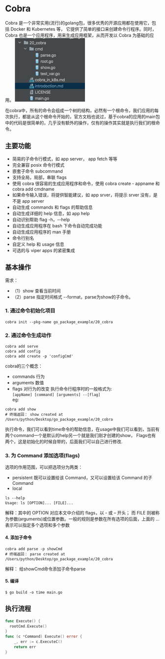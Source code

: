 # Cobra
Cobra 是一个非常实用(流行)的golang包，很多优秀的开源应用都在使用它，包括 Docker 和 Kubernetes 等，
它提供了简单的接口来创建命令行程序。同时，Cobra 也是一个应用程序，用来生成应用框架，从而开发以 Cobra 为基础的应用。
![](.introdoction_images/cobra_menu.png)  

在cobra中，所有的命令会组成一个树的结构，必然有一个根命令，我们应用的每次执行，都是从这个根命令开始的，官方文档也说过，基于cobra的应用的main包中的代码是很简单的，几乎没有额外的操作，仅有的操作其实就是执行我们的根命令。
## 主要功能
* 简易的子命令行模式，如 app server， app fetch 等等
* 完全兼容 posix 命令行模式
* 嵌套子命令 subcommand
* 支持全局，局部，串联 flags
* 使用 cobra 很容易的生成应用程序和命令，使用 cobra create - appname 和 cobra add cmdname
* 如果命令输入错误，将提供智能建议，如 app srver，将提示 srver 没有，是不是 app server
* 自动生成 commands 和 flags 的帮助信息
* 自动生成详细的 help 信息，如 app help
* 自动识别帮助 flag -h，--help
* 自动生成应用程序在 bash 下命令自动完成功能
* 自动生成应用程序的 man 手册
* 命令行别名
* 自定义 help 和 usage 信息
* 可选的与 viper apps 的紧密集成

## 基本操作
需求：
- （1）show 查看当前时间
- （2）parse 指定时间格式 --format，parse为show的子命令。

### 1. 通过命令初始化项目
```shell script
cobra init --pkg-name go_package_example/20_cobra
```
### 2. 通过命令生成动作
```shell script
cobra add serve
cobra add config
cobra add create -p 'configCmd'
```
cobra的三个概念：
* commands 行为
* arguments 数值
* flags 对行为的改变
执行命令行程序时的一般格式为:  
`[appName] [command] [arguments] --[flag]`  
  eg:
```shell script
cobra add show
# 终端返回： show created at /Users/python/Desktop/go_package_example/20_cobra

```
  
执行命令，我们可以看到time命令的帮助信息，在usage中我们可以看到，当前有两个command一个是默认的help另一个就是我们刚才创建的show，
Flags也有两个，这是初始化的时候自带的，后面我们可以自己进行修改.  
### 3. 为 Command 添加选项(flags)  

选项的作用范围，可以把选项分为两类：  
* persistent 既可以设置给该 Command，又可以设置给该 Command 的子 Command
* local  
```shell script
ls --help
Usage: ls [OPTION]... [FILE]...
```  
解释：其中的 OPTION 对应本文中介绍的 flags，以 - 或 – 开头；
而 FILE 则被称为参数(arguments)或位置参数。一般的规则是参数在所有选项的后面，上面的 … 表示可以指定多个选项和多个参数
#### 4. 添加子命令
```shell script
cobra add parse -p showCmd  
# 终端返回： parse created at /Users/python/Desktop/go_package_example/20_cobra
```
解释： 给showCmd命令添加子命令parse


#### 5. 编译
```shell script
$ go build -o time main.go
``` 


## 执行流程
```go
func Execute() {
  rootCmd.Execute()
}
func (c *Command) Execute() error {
	_, err := c.ExecuteC()
	return err
}
```